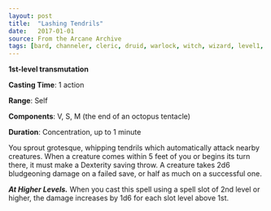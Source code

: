 ```yaml
---
layout: post
title:  "Lashing Tendrils"
date:   2017-01-01
source: From the Arcane Archive
tags: [bard, channeler, cleric, druid, warlock, witch, wizard, level1, transmutation, hb, fan]
---
```


**1st-level transmutation**

**Casting Time**: 1 action

**Range**: Self

**Components**: V, S, M (the end of an octopus tentacle)

**Duration**: Concentration, up to 1 minute

You sprout grotesque, whipping tendrils which automatically attack nearby creatures. When a creature comes within 5 feet of you or begins its turn there, it must make a Dexterity saving throw. A creature takes 2d6 bludgeoning damage on a failed save, or half as much on a successful one.

***At Higher Levels.*** When you cast this spell using a spell slot of 2nd level or higher, the damage increases by 1d6 for each slot level above 1st.
